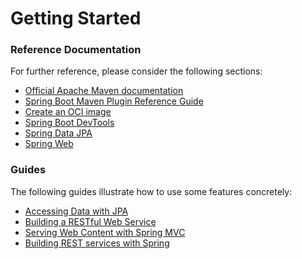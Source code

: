 # Getting Started

### Reference Documentation
For further reference, please consider the following sections:

* [Official Apache Maven documentation](https://maven.apache.org/guides/index.html)
* [Spring Boot Maven Plugin Reference Guide](https://docs.spring.io/spring-boot/docs/3.1.8/maven-plugin/reference/html/)
* [Create an OCI image](https://docs.spring.io/spring-boot/docs/3.1.8/maven-plugin/reference/html/#build-image)
* [Spring Boot DevTools](https://docs.spring.io/spring-boot/docs/3.1.8/reference/htmlsingle/index.html#using.devtools)
* [Spring Data JPA](https://docs.spring.io/spring-boot/docs/3.1.8/reference/htmlsingle/index.html#data.sql.jpa-and-spring-data)
* [Spring Web](https://docs.spring.io/spring-boot/docs/3.1.8/reference/htmlsingle/index.html#web)

### Guides
The following guides illustrate how to use some features concretely:

* [Accessing Data with JPA](https://spring.io/guides/gs/accessing-data-jpa/)
* [Building a RESTful Web Service](https://spring.io/guides/gs/rest-service/)
* [Serving Web Content with Spring MVC](https://spring.io/guides/gs/serving-web-content/)
* [Building REST services with Spring](https://spring.io/guides/tutorials/rest/)

